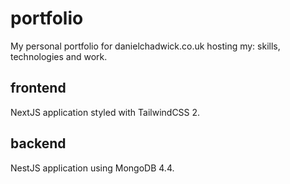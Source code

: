 # portfolio

My personal portfolio for danielchadwick.co.uk hosting my: skills, technologies and work.

## frontend

NextJS application styled with TailwindCSS 2.

## backend

NestJS application using MongoDB 4.4.

